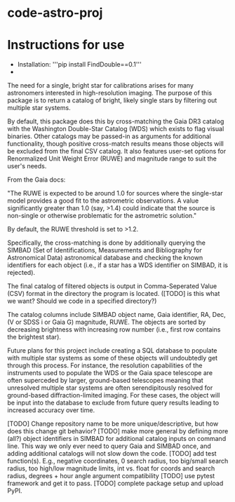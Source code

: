 # code-astro-proj

# Instructions for use

- Installation: '''pip install FindDouble==0.1'''
- 

The need for a single, bright star for calibrations arises for many astronomers interested in high-resolution imaging. The purpose of this package is to return a catalog of bright, likely single stars by filtering out multiple star systems.

By default, this package does this by cross-matching the Gaia DR3 catalog with the Washington Double-Star Catalog (WDS) which exists to flag visual binaries. Other catalogs may be passed-in as arguments for additional functionality, though positive cross-match results means those objects will be excluded from the final CSV catalog. It also features user-set options for Renormalized Unit Weight Error (RUWE) and magnitude range to suit the user's needs.

From the Gaia docs:

"The RUWE is expected to be around 1.0 for sources where the single-star model provides a good fit to the astrometric observations. A value significantly greater than 1.0 (say, >1.4) could indicate that the source is non-single or otherwise problematic for the astrometric solution."

By default, the RUWE threshold is set to >1.2.

Specifically, the cross-matching is done by additionally querying the SIMBAD (Set of Identifications, Measurements and Bibliography for Astronomical Data) astronomical database and checking the known identifiers for each object (i.e., if a star has a WDS identifier on SIMBAD, it is rejected). 

The final catalog of filtered objects is output in Comma-Seperated Value (CSV) format in the directory the program is located. ([TODO] is this what we want? Should we code in a specified directory?) 

The catalog columns include SIMBAD object name, Gaia identifier, RA, Dec, (V or SDSS i or Gaia G) magnitude, RUWE. The objects are sorted by decreasing brightness with increasing row number (i.e., first row contains the brightest star).

Future plans for this project include creating a SQL database to populate with multiple star systems as some of these objects will undoubtedly get through this process. For instance, the resolution capabilities of the instruments used to populate the WDS or the Gaia space telescope are often superceded by larger, ground-based telescopes meaning that unresolved multiple star systems are often serendipitously resolved for ground-based diffraction-limited imaging. For these cases, the object will be input into the database to exclude from future query results leading to increased accuracy over time.



[TODO] Change repository name to be more unique/descriptive, but how does this change git behavior?
[TODO] make more general by defining more (all?) object identifiers in SIMBAD for additional catalog inputs on command line. This way we only ever need to query Gaia and SIMBAD once, and adding additional catalogs will not slow down the code.
[TODO] add test function(s). E.g., negative coordinates, 0 search radius, too big/small search radius, too high/low magnitude limits, int vs. float for coords and search radius, degrees + hour angle argument compatibility
[TODO] use pytest framework and get it to pass.
[TODO] complete package setup and upload PyPI.
